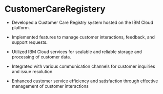 # CustomerCareRegistery

- Developed a Customer Care Registry system hosted on the IBM Cloud platform.

- Implemented features to manage customer interactions, feedback, and support requests.

- Utilized IBM Cloud services for scalable and reliable storage and processing of customer data.

- Integrated with various communication channels for customer inquiries and issue resolution.

- Enhanced customer service efficiency and satisfaction through effective management of customer interactions